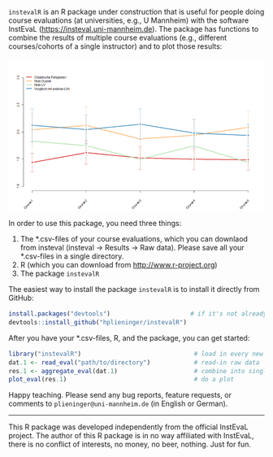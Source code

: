 <!-- README.md is generated from README.Rmd. Please edit that file -->
`instevalR` is an R package under construction that is useful for people doing course evaluations (at universities, e.g., U Mannheim) with the software InstEvaL (<https://insteval.uni-mannheim.de>). The package has functions to combine the results of multiple course evaluations (e.g., different courses/cohorts of a single instructor) and to plot those results:

<img src="README_files/figure-markdown_github/unnamed-chunk-1-1.png" title="" alt="" width="600px" height="300px" />

In order to use this package, you need three things:

1.  The *.csv-files of your course evaluations, which you can downlaod from insteval (insteval -\> Results -\> Raw data). Please save all your *.csv-files in a single directory.
2.  R (which you can download from <http://www.r-project.org>)
3.  The package `instevalR`

The easiest way to install the package `instevalR` is to install it directly from GitHub:

``` r
install.packages("devtools")                      # if it's not already installed
devtools::install_github("hplieninger/instevalR")
```

After you have your \*.csv-files, R, and the package, you can get started:

``` r
library("instevalR")                               # load in every new R session
dat.1 <- read_eval("path/to/directory")            # read-in raw data
res.1 <- aggregate_eval(dat.1)                     # combine into single object
plot_eval(res.1)                                   # do a plot
```

Happy teaching. Please send any bug reports, feature requests, or comments to `plieninger@uni-mannheim.de` (in English or German).

------------------------------------------------------------------------

This R package was developed independently from the official InstEvaL project. The author of this R package is in no way affiliated with InstEvaL, there is no conflict of interests, no money, no beer, nothing. Just for fun.
